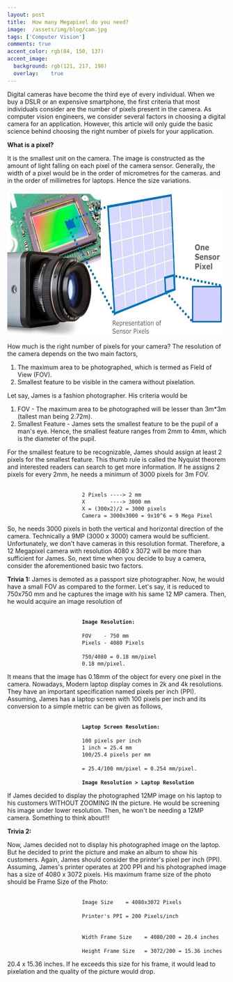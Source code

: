 ```yaml
---
layout: post
title:  How many Megapixel do you need?
image:  /assets/img/blog/cam.jpg
tags: ['Computer Vision']
comments: true
accent_color: rgb(84, 150, 137)
accent_image:
  background: rgb(121, 217, 198)
  overlay:    true
---
```

Digital cameras have become the third eye of every individual. When we buy a DSLR or an expensive smartphone, the first criteria that most individuals consider are the number of pixels present in the camera. As computer vision engineers, we consider several factors in choosing a digital camera for an application. However, this article will only guide the basic science behind choosing the right number of pixels for your application.

**What is a pixel?**

It is the smallest unit on the camera. The image is constructed as the amount of light falling on each pixel of the camera sensor. Generally, the width of a pixel would be in the order of micrometres for the cameras. and in the order of millimetres for laptops. Hence the size variations.	 

<img src="/assets/img/blog/how.jpg" class="center" width="500" height="333">

How much is the right number of pixels for your camera?
The resolution of the camera depends on the two main factors,

1.	The maximum area to be photographed, which is termed as Field of View (FOV).
2.	Smallest feature to be visible in the camera without pixelation.

Let say, James is a fashion photographer. His criteria would be

1.	FOV - The maximum area to be photographed will be lesser than 3m*3m (tallest man being 2.72m). 
2.	Smallest Feature - James sets the smallest feature to be the pupil of a man's eye. Hence, the smallest feature ranges from 2mm to 4mm, which is the diameter of the pupil.

For the smallest feature to be recognizable, James should assign at least 2 pixels for the smallest feature. This thumb rule is called the Nyquist theorem and interested readers can search to get more information. If he assigns 2 pixels for every 2mm, he needs a minimum of 3000 pixels for 3m FOV.

<pre>
<code> 
						2 Pixels ----> 2 mm
						X        ----> 3000 mm
						X = (300x2)/2 = 3000 pixels
						Camera = 3000x3000 = 9x10^6 = 9 Mega Pixel 
</code></pre>
                              
So, he needs 3000 pixels in both the vertical and horizontal direction of the camera. Technically a 9MP (3000 x 3000) camera would be sufficient. Unfortunately, we don't have cameras in this resolution format. Therefore, a 12 Megapixel camera with resolution 4080 x 3072 will be more than sufficient for James. So, next time when you decide to buy a camera, consider the aforementioned basic two factors.

**Trivia 1:**
James is demoted as a passport size photographer. Now, he would have a small FOV as compared to the former. Let's say, it is reduced to 750x750 mm and he captures the image with his same 12 MP camera. Then, he would acquire an image resolution of

<pre>
<code>			
						<b>Image Resolution:</b>

						FOV    - 750 mm
						Pixels - 4080 Pixels

						750/4080 = 0.18 mm/pixel
						0.18 mm/pixel. 
</code></pre>

It means that the image has 0.18mm of the object for every one pixel in the camera.
Nowadays, Modern laptop display comes in 2k and 4k resolutions. They have an important specification named pixels per inch (PPI). Assuming, James has a laptop screen with 100 pixels per inch and its conversion to a simple metric can be given as follows,

<pre>
<code>	
						<b>Laptop Screen Resolution:</b>

						100 pixels per inch
						1 inch = 25.4 mm
						100/25.4 pixels per mm

						= 25.4/100 mm/pixel = 0.254 mm/pixel.

						<b>Image Resolution > Laptop Resolution</b>
</code></pre>
If James decided to display the photographed 12MP image on his laptop to his customers WITHOUT ZOOMING IN the picture. He would be screening his image under lower resolution. Then, he won't be needing a 12MP camera. Something to think about!!!

**Trivia 2:**

Now, James decided not to display his photographed image on the laptop. But he decided to print the picture and make an album to show his customers. Again, James should consider the printer's pixel per inch (PPI). Assuming, James's printer operates at 200 PPI and his photographed image has a size of 4080 x 3072 pixels. His maximum frame size of the photo should be
Frame Size of the Photo:

<pre><code>
						Image Size    = 4080x3072 Pixels

						Printer's PPI = 200 Pixels/inch


						Width Frame Size    = 4080/200 = 20.4 inches

						Height Frame Size   = 3072/200 = 15.36 inches
</code></pre>
20.4 x 15.36 inches. If he exceeds this size for his frame, it would lead to pixelation and the quality of the picture would drop.
